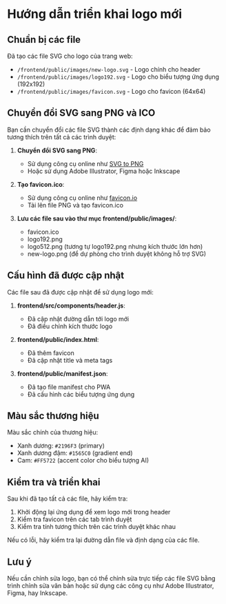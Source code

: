 # Hướng dẫn triển khai logo mới

## Chuẩn bị các file

Đã tạo các file SVG cho logo của trang web:

- `/frontend/public/images/new-logo.svg` - Logo chính cho header
- `/frontend/public/images/logo192.svg` - Logo cho biểu tượng ứng dụng (192x192)
- `/frontend/public/images/favicon.svg` - Logo cho favicon (64x64)

## Chuyển đổi SVG sang PNG và ICO

Bạn cần chuyển đổi các file SVG thành các định dạng khác để đảm bảo tương thích trên tất cả các trình duyệt:

1. **Chuyển đổi SVG sang PNG**:

   - Sử dụng công cụ online như [SVG to PNG](https://svgtopng.com/)
   - Hoặc sử dụng Adobe Illustrator, Figma hoặc Inkscape

2. **Tạo favicon.ico**:

   - Sử dụng công cụ online như [favicon.io](https://favicon.io/favicon-converter/)
   - Tải lên file PNG và tạo favicon.ico

3. **Lưu các file sau vào thư mục frontend/public/images/**:
   - favicon.ico
   - logo192.png
   - logo512.png (tương tự logo192.png nhưng kích thước lớn hơn)
   - new-logo.png (để dự phòng cho trình duyệt không hỗ trợ SVG)

## Cấu hình đã được cập nhật

Các file sau đã được cập nhật để sử dụng logo mới:

1. **frontend/src/components/header.js**:

   - Đã cập nhật đường dẫn tới logo mới
   - Đã điều chỉnh kích thước logo

2. **frontend/public/index.html**:

   - Đã thêm favicon
   - Đã cập nhật title và meta tags

3. **frontend/public/manifest.json**:
   - Đã tạo file manifest cho PWA
   - Đã cấu hình các biểu tượng ứng dụng

## Màu sắc thương hiệu

Màu sắc chính của thương hiệu:

- Xanh dương: `#2196F3` (primary)
- Xanh dương đậm: `#1565C0` (gradient end)
- Cam: `#FF5722` (accent color cho biểu tượng AI)

## Kiểm tra và triển khai

Sau khi đã tạo tất cả các file, hãy kiểm tra:

1. Khởi động lại ứng dụng để xem logo mới trong header
2. Kiểm tra favicon trên các tab trình duyệt
3. Kiểm tra tính tương thích trên các trình duyệt khác nhau

Nếu có lỗi, hãy kiểm tra lại đường dẫn file và định dạng của các file.

## Lưu ý

Nếu cần chỉnh sửa logo, bạn có thể chỉnh sửa trực tiếp các file SVG bằng trình chỉnh sửa văn bản hoặc sử dụng các công cụ như Adobe Illustrator, Figma, hay Inkscape.

